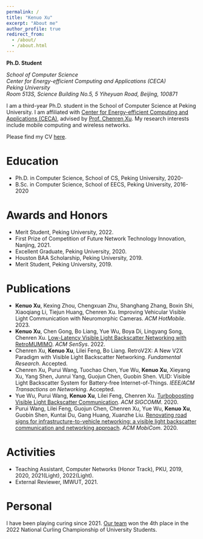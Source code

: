 ```yaml
---
permalink: /
title: "Kenuo Xu"
excerpt: "About me"
author_profile: true
redirect_from: 
  - /about/
  - /about.html
---
```


**Ph.D. Student**

*School of Computer Science*  
*Center for Energy-efficient Computing and Applications (CECA)*  
*Peking University*  
*Room 513S, Science Building No.5, 5 Yiheyuan Road, Beijing, 100871*

I am a third-year Ph.D. student in the School of Computer Science at Peking University. I am affiliated with [Center for Energy-efficient Computing and Applications (CECA)](https://ceca.pku.edu.cn/), advised by [Prof. Chenren Xu](https://soar.group/chenren/). My research interests include mobile computing and wireless networks.

Please find my CV [here](/files/cv.pdf).

Education
======
* Ph.D. in Computer Science, School of CS, Peking University, 2020-  
* B.Sc. in Computer Science, School of EECS, Peking University, 2016-2020  

Awards and Honors
======
* Merit Student, Peking University, 2022. 
* First Prize of Competition of Future Network Technology Innovation, Nanjing, 2021.  
* Excellent Graduate, Peking University, 2020.  
* Houston BAA Scholarship, Peking University, 2019.  
* Merit Student, Peking University, 2019.  

Publications
======
* **Kenuo Xu**, Kexing Zhou, Chengxuan Zhu, Shanghang Zhang, Boxin Shi, Xiaoqiang Li, Tiejun Huang, Chenren Xu. Improving Vehicular Visible Light Communication with Neuromorphic Cameras. *ACM HotMobile*. 2023. 
* **Kenuo Xu**, Chen Gong, Bo Liang, Yue Wu, Boya Di, Lingyang Song, Chenren Xu. [Low-Latency Visible Light Backscatter Networking with RetroMUMIMO](https://doi.org/10.1145/3560905.3568507). *ACM SenSys*. 2022. 
* Chenren Xu, **Kenuo Xu**, Lilei Feng, Bo Liang. RetroV2X: A New V2X Paradigm with Visible Light Backscatter Networking. *Fundamental Research*. Accepted.  
* Chenren Xu, Purui Wang, Tuochao Chen, Yue Wu, **Kenuo Xu**, Xieyang Xu, Yang Shen, Junrui Yang, Guojun Chen, Guobin Shen. VLID: Visible Light Backscatter System for Battery-free Internet-of-Things. *IEEE/ACM Transactions on Networking*. Accepted.  
* Yue Wu, Purui Wang, **Kenuo Xu**, Lilei Feng, Chenren Xu. [Turboboosting Visible Light Backscatter Communication](https://doi.org/10.1145/3387514.3406229). *ACM SIGCOMM*. 2020.  
* Purui Wang, Lilei Feng, Guojun Chen, Chenren Xu, Yue Wu, **Kenuo Xu**, Guobin Shen, Kuntai Du, Gang Huang, Xuanzhe Liu. [Renovating road signs for infrastructure-to-vehicle networking: a visible light backscatter communication and networking approach](https://doi.org/10.1145/3372224.3380883). *ACM MobiCom*. 2020.  

Activities
======
* Teaching Assistant, Computer Networks (Honor Track), PKU, 2019, 2020, 2021(Light), 2022(Light).
* External Reviewer, IMWUT, 2021.  

Personal
======
I have been playing curing since 2021. [Our team](/images/curling.jpg) won the 4th place in the 2022 National Curling Championship of University Students.
